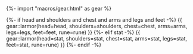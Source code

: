 {%- import "macros/gear.html" as gear %}

{%- if head and shoulders and chest and arms and legs and feet -%}
  {{ gear::larmor(head=head, shoulders=shoulders, chest=chest, arms=arms, legs=legs, feet=feet, rune=rune) }}
{%- elif stat -%}
  {{ gear::larmor(head=stat, shoulders=stat, chest=stat, arms=stat, legs=stat, feet=stat, rune=rune) }}
{%- endif -%}

